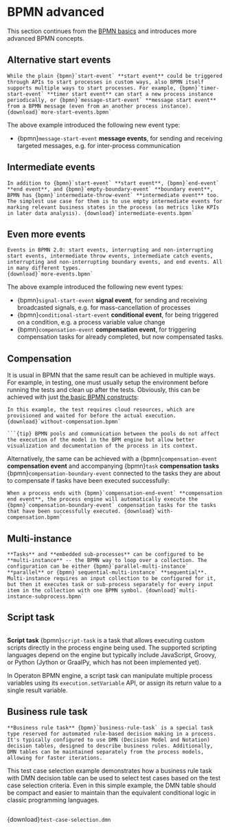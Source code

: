 # BPMN advanced

This section continues from the [BPMN basics](./index.md) and introduces more advanced BPMN concepts.


## Alternative start events

```{bpmn-figure} more-start-events
While the plain {bpmn}`start-event` **start event** could be triggered through APIs to start processes in custom ways, also BPMN itself supports multiple ways to start processes. For example, {bpmn}`timer-start-event` **timer start event** can start a new process instance periodically, or {bpmn}`message-start-event` **message start event** from a BPMN message (even from an another process instance). {download}`more-start-events.bpmn`
```

The above example introduced the following new event type:

* {bpmn}`message-start-event` **message events**, for sending and receiving targeted messages, e.g. for inter-process communication


## Intermediate events

```{bpmn-figure} intermediate-events
In addition to {bpmn}`start-event` **start event**, {bpmn}`end-event` **end event**, and {bpmn}`empty-boundary-event` **boundary event**, BPMN has {bpmn}`intermediate-throw-event` **intermediate event** too. The simplest use case for them is to use empty intermediate events for marking relevant business states in the process (as metrics like KPIs in later data analysis). {download}`intermediate-events.bpmn`
```


## Even more events

```{bpmn-figure} more-events
Events in BPMN 2.0: start events, interrupting and non-interrupting start events, intermediate throw events, intermediate catch events, interrupting and non-interrupting boundary events, and end events. All in many different types. 
{download}`more-events.bpmn`
```

The above example introduced the following new event types:

* {bpmn}`signal-start-event` **signal event**, for sending and receiving broadcasted signals, e.g. for mass-cancellation of processes
* {bpmn}`conditional-start-event` **conditional event**, for being triggered on a condition, e.g. a process variable value change
* {bpmn}`compensation-event` **compensation event**, for triggering compensation tasks for already completed, but now compensated tasks.


## Compensation

It is usual in BPMN that the same result can be achieved in multiple ways. For example, in testing, one must usually setup the environment before running the tests and clean up after the tests. Obviously, this can be achieved with just [the basic BPMN constructs](./index.md):

```{bpmn-figure} without-compensation
In this example, the test requires cloud resources, which are provisioned and waited for before the actual execution. {download}`without-compensation.bpmn`

```{tip} BPMN pools and communication between the pools do not affect the execution of the model in the BPM engine but allow better visualization and documentation of the process in its context. 
```

Alternatively, the same can be achieved with a {bpmn}`compensation-event` **compensation event** and accompanying {bpmn}`task` **compensation tasks** {bpmn}`compensation-boundary-event` connected to the tasks they are about to compensate if tasks have been executed successfully:

```{bpmn-figure} with-compensation
When a process ends with {bpmn}`compensation-end-event` **compensation end event**, the process engine will automatically execute the {bpmn}`compensation-boundary-event` compensation tasks for the tasks that have been successfully executed. {download}`with-compensation.bpmn`
```


## Multi-instance

```{bpmn-figure} multi-instance-subprocess
**Tasks** and **embedded sub-processes** can be configured to be **multi-instance** -- the BPMN way to loop over a collection. The configuration can be either {bpmn}`parallel-multi-instance` **parallel** or {bpmn}`sequential-multi-instance` **sequential**. Multi-instance requires an input collection to be configured for it, but then it executes task or sub-process separately for every input item in the collection with one BPMN symbol. {download}`multi-instance-subprocess.bpmn`
```

## Script task


```{bpmn-figure} script-task
```

**Script task** {bpmn}`script-task` is a task that allows executing custom scripts directly in the process engine being used. The supported scripting languages depend on the engine but typically include JavaScript, Groovy, or Python (Jython or GraalPy, which has not been implemented yet).

In Operaton BPMN engine, a script task can manipulate multiple process variables using its `execution.setVariable` API, or assign its return value to a single result variable.


## Business rule task

```{bpmn-figure} ./business-rule-task
**Business rule task** {bpmn}`business-rule-task` is a special task type reserved for automated rule-based decision making in a process. It's typically configured to use DMN (Decision Model and Notation) decision tables, designed to describe business rules. Additionally, DMN tables can be maintained separately from the process models, allowing for faster iterations.
```

This test case selection example demonstrates how a business rule task with DMN decision table can be used to select test cases based on the test case selection criteria. Even in this simple example, the DMN table should be compact and easier to maintain than the equivalent conditional logic in classic programming languages.

```{dmn-html} test-case-selection
```
{download}`test-case-selection.dmn`